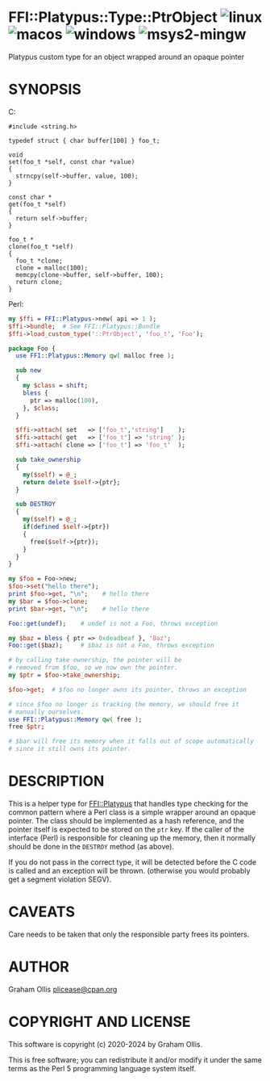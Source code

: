 # FFI::Platypus::Type::PtrObject ![linux](https://github.com/PerlFFI/FFI-Platypus-Type-PtrObject/workflows/linux/badge.svg) ![macos](https://github.com/PerlFFI/FFI-Platypus-Type-PtrObject/workflows/macos/badge.svg) ![windows](https://github.com/PerlFFI/FFI-Platypus-Type-PtrObject/workflows/windows/badge.svg) ![msys2-mingw](https://github.com/PerlFFI/FFI-Platypus-Type-PtrObject/workflows/msys2-mingw/badge.svg)

Platypus custom type for an object wrapped around an opaque pointer

# SYNOPSIS

C:

```
#include <string.h>

typedef struct { char buffer[100] } foo_t;

void
set(foo_t *self, const char *value)
{
  strncpy(self->buffer, value, 100);
}

const char *
get(foo_t *self)
{
  return self->buffer;
}

foo_t *
clone(foo_t *self)
{
  foo_t *clone;
  clone = malloc(100);
  memcpy(clone->buffer, self->buffer, 100);
  return clone;
}
```

Perl:

```perl
my $ffi = FFI::Platypus->new( api => 1 );
$ffi->bundle;  # See FFI::Platypus::Bundle
$ffi->load_custom_type('::PtrObject', 'foo_t', 'Foo');

package Foo {
  use FFI::Platypus::Memory qw( malloc free );

  sub new
  {
    my $class = shift;
    bless {
      ptr => malloc(100),
    }, $class;
  }

  $ffi->attach( set   => ['foo_t','string']    );
  $ffi->attach( get   => ['foo_t'] => 'string' );
  $ffi->attach( clone => ['foo_t'] => 'foo_t'  );

  sub take_ownership
  {
    my($self) = @_;
    return delete $self->{ptr};
  }

  sub DESTROY
  {
    my($self) = @_;
    if(defined $self->{ptr})
    {
      free($self->{ptr});
    }
  }
}

my $foo = Foo->new;
$foo->set("hello there");
print $foo->get, "\n";    # hello there
my $bar = $foo->clone;
print $bar->get, "\n";    # hello there

Foo::get(undef);    # undef is not a Foo, throws exception

my $baz = bless { ptr => 0xdeadbeaf }, 'Baz';
Foo::get($baz);     # $baz is not a Foo, throws exception

# by calling take ownership, the pointer will be
# removed from $foo, so we now own the pointer.
my $ptr = $foo->take_ownership;

$foo->get;  # $foo no longer owns its pointer, throws an exception

# since $foo no longer is tracking the memory, we should free it
# manually ourselves.
use FFI::Platypus::Memory qw( free );
free $ptr;

# $bar will free its memory when it falls out of scope automatically
# since it still owns its pointer.
```

# DESCRIPTION

This is a helper type for [FFI::Platypus](https://metacpan.org/pod/FFI::Platypus) that handles type checking for the common
pattern where a Perl class is a simple wrapper around an opaque pointer.  The class
should be implemented as a hash reference, and the pointer itself is expected to be
stored on the `ptr` key.  If the caller of the interface (Perl) is responsible for
cleaning up the memory, then it normally should be done in the `DESTROY` method
(as above).

If you do not pass in the correct type, it will be detected before the C code is
called and an exception will be thrown.  (otherwise you would probably get a segment
violation SEGV).

# CAVEATS

Care needs to be taken that only the responsible party frees its pointers.

# AUTHOR

Graham Ollis <plicease@cpan.org>

# COPYRIGHT AND LICENSE

This software is copyright (c) 2020-2024 by Graham Ollis.

This is free software; you can redistribute it and/or modify it under
the same terms as the Perl 5 programming language system itself.

